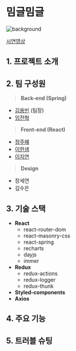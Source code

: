 # 밈글밈글

![background](https://user-images.githubusercontent.com/91620721/151837847-f1a8073d-4ee3-42af-9fb2-360e91b9bf42.jpeg)


[시연영상](https://www.youtube.com/watch?v=0FW30mV3Jgs)


## 1. 프로젝트 소개
## 2. 팀 구성원
> **Back-end (Spring)**
* [김용빈](https://github.com/Zabee52) (팀장)
* [임전혁](https://github.com/yarogono)
> **Front-end (React)**
* [정주혜](https://github.com/zubetcha)
* [이한샘](https://github.com/undriedspring)
* [이지연](https://github.com/zhiyeonyi)
> **Design**
* 장세연
* 김수은
## 3. 기술 스택
* **React**
  - react-router-dom
  - react-masonry-css
  - react-spring
  - recharts
  - dayjs
  - immer
* **Redux**
  - redux-actions
  - redux-logger
  - redux-thunk
* **Styled-components**
* **Axios**
## 4. 주요 기능
## 5. 트러블 슈팅

